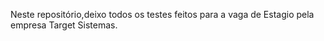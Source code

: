 Neste repositório,deixo todos os testes feitos para a vaga de Estagio pela empresa Target Sistemas.
